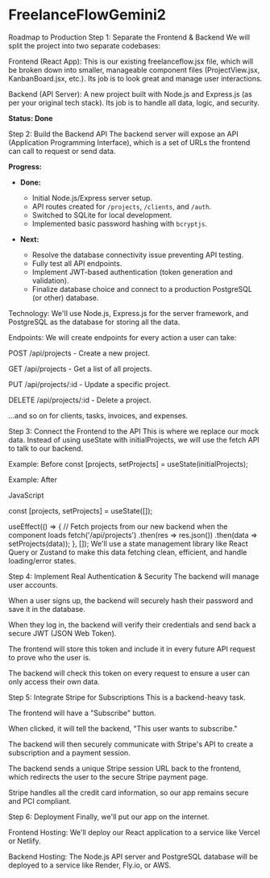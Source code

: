 # FreelanceFlowGemini2

Roadmap to Production
Step 1: Separate the Frontend & Backend
We will split the project into two separate codebases:

Frontend (React App): This is our existing freelanceflow.jsx file, which will be broken down into smaller, manageable component files (ProjectView.jsx, KanbanBoard.jsx, etc.). Its job is to look great and manage user interactions.

Backend (API Server): A new project built with Node.js and Express.js (as per your original tech stack). Its job is to handle all data, logic, and security.

**Status: Done**

Step 2: Build the Backend API
The backend server will expose an API (Application Programming Interface), which is a set of URLs the frontend can call to request or send data.

**Progress:**
- **Done:**
  - Initial Node.js/Express server setup.
  - API routes created for `/projects`, `/clients`, and `/auth`.
  - Switched to SQLite for local development.
  - Implemented basic password hashing with `bcryptjs`.

- **Next:**
  - Resolve the database connectivity issue preventing API testing.
  - Fully test all API endpoints.
  - Implement JWT-based authentication (token generation and validation).
  - Finalize database choice and connect to a production PostgreSQL (or other) database.

Technology: We'll use Node.js, Express.js for the server framework, and PostgreSQL as the database for storing all the data.

Endpoints: We will create endpoints for every action a user can take:

POST /api/projects - Create a new project.

GET /api/projects - Get a list of all projects.

PUT /api/projects/:id - Update a specific project.

DELETE /api/projects/:id - Delete a project.

...and so on for clients, tasks, invoices, and expenses.

Step 3: Connect the Frontend to the API
This is where we replace our mock data. Instead of using useState with initialProjects, we will use the fetch API to talk to our backend.

Example: Before
const [projects, setProjects] = useState(initialProjects);

Example: After

JavaScript

const [projects, setProjects] = useState([]);

useEffect(() => {
  // Fetch projects from our new backend when the component loads
  fetch('/api/projects')
    .then(res => res.json())
    .then(data => setProjects(data));
}, []);
We'll use a state management library like React Query or Zustand to make this data fetching clean, efficient, and handle loading/error states.

Step 4: Implement Real Authentication & Security
The backend will manage user accounts.

When a user signs up, the backend will securely hash their password and save it in the database.

When they log in, the backend will verify their credentials and send back a secure JWT (JSON Web Token).

The frontend will store this token and include it in every future API request to prove who the user is.

The backend will check this token on every request to ensure a user can only access their own data.

Step 5: Integrate Stripe for Subscriptions
This is a backend-heavy task.

The frontend will have a "Subscribe" button.

When clicked, it will tell the backend, "This user wants to subscribe."

The backend will then securely communicate with Stripe's API to create a subscription and a payment session.

The backend sends a unique Stripe session URL back to the frontend, which redirects the user to the secure Stripe payment page.

Stripe handles all the credit card information, so our app remains secure and PCI compliant.

Step 6: Deployment
Finally, we'll put our app on the internet.

Frontend Hosting: We'll deploy our React application to a service like Vercel or Netlify.

Backend Hosting: The Node.js API server and PostgreSQL database will be deployed to a service like Render, Fly.io, or AWS.
